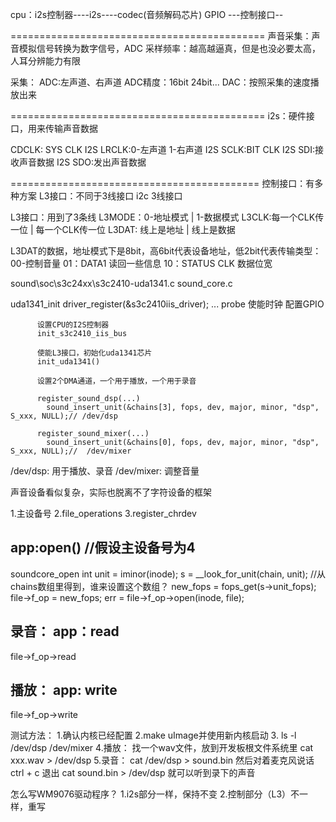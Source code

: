 cpu：i2s控制器----i2s----codec(音频解码芯片)
      GPIO   ---控制接口--



============================================
声音采集：声音模拟信号转换为数字信号，ADC
  采样频率：越高越逼真，但是也没必要太高，人耳分辨能力有限

  采集：
    ADC:左声道、右声道
    ADC精度：16bit 24bit...
    DAC：按照采集的速度播放出来

============================================
i2s：硬件接口，用来传输声音数据

CDCLK: SYS CLK
I2S LRCLK:0-左声道 1-右声道
I2S SCLK:BIT CLK
I2S SDI:接收声音数据
I2S SDO:发出声音数据

===========================================
控制接口：有多种方案
  L3接口：不同于3线接口
  i2c
  3线接口

L3接口：用到了3条线
  L3MODE：0-地址模式       |   1-数据模式
  L3CLK:每一个CLK传一位    |  每一个CLK传一位
  L3DAT:    线上是地址     |   线上是数据

  L3DAT的数据，地址模式下是8bit，高6bit代表设备地址，低2bit代表传输类型：00-控制音量 01：DATA1 读回一些信息 10：STATUS CLK 数据位宽


sound\soc\s3c24xx\s3c2410-uda1341.c
sound_core.c   

uda1341_init
  driver_register(&s3c2410iis_driver);
    ...
      probe
          使能时钟
          配置GPIO

          设置CPU的I2S控制器
          init_s3c2410_iis_bus

          使能L3接口，初始化uda1341芯片
          init_uda1341()

          设置2个DMA通道，一个用于播放，一个用于录音

          register_sound_dsp(...)
            sound_insert_unit(&chains[3], fops, dev, major, minor, "dsp", S_xxx, NULL);// /dev/dsp

          register_sound_mixer(...)
            sound_insert_unit(&chains[0], fops, dev, major, minor, "dsp", S_xxx, NULL);//  /dev/mixer


/dev/dsp: 用于播放、录音
/dev/mixer: 调整音量


声音设备看似复杂，实际也脱离不了字符设备的框架

1.主设备号
2.file_operations
3.register_chrdev

app:open() //假设主设备号为4
-------------------------------------------------------
  soundcore_open
    int unit = iminor(inode);
    s = __look_for_unit(chain, unit);
            //从chains数组里得到，谁来设置这个数组？
    new_fops = fops_get(s->unit_fops);
    file->f_op = new_fops;
    err = file->f_op->open(inode, file);


录音：
app：read
------------------------------------
  file->f_op->read

播放：
app: write
------------------------------------
  file->f_op->write


测试方法：
1.确认内核已经配置
2.make uImage并使用新内核启动
3. ls -l /dev/dsp /dev/mixer
4.播放：
  找一个wav文件，放到开发板根文件系统里
  cat xxx.wav > /dev/dsp
5.录音：
  cat /dev/dsp > sound.bin
  然后对着麦克风说话
  ctrl + c 退出
  cat sound.bin > /dev/dsp  就可以听到录下的声音



怎么写WM9076驱动程序？
1.i2s部分一样，保持不变
2.控制部分（L3）不一样，重写
